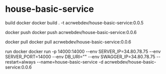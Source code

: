 # house-basic-service

build docker
docker build . -t acrwebdev/house-basic-service:0.0.5

docker push
docker push acrwebdev/house-basic-service:0.0.6

docker pull
docker pull acrwebdev/house-basic-service:0.0.6

run docker
docker run -p 14000:14000 --env SERVER_IP=34.80.78.75 --env SERVER_PORT=14000 --env DB_URI="" --env SWAGGER_IP=34.80.78.75 --restart=always --name=house-basic-service -d acrwebdev/house-basic-service:0.0.6
